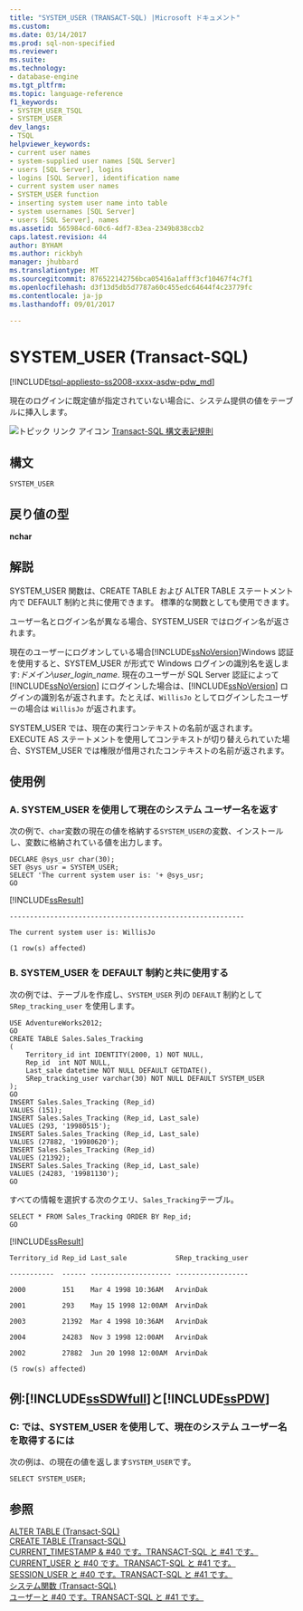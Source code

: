 ```yaml
---
title: "SYSTEM_USER (TRANSACT-SQL) |Microsoft ドキュメント"
ms.custom: 
ms.date: 03/14/2017
ms.prod: sql-non-specified
ms.reviewer: 
ms.suite: 
ms.technology:
- database-engine
ms.tgt_pltfrm: 
ms.topic: language-reference
f1_keywords:
- SYSTEM_USER_TSQL
- SYSTEM_USER
dev_langs:
- TSQL
helpviewer_keywords:
- current user names
- system-supplied user names [SQL Server]
- users [SQL Server], logins
- logins [SQL Server], identification name
- current system user names
- SYSTEM_USER function
- inserting system user name into table
- system usernames [SQL Server]
- users [SQL Server], names
ms.assetid: 565984cd-60c6-4df7-83ea-2349b838ccb2
caps.latest.revision: 44
author: BYHAM
ms.author: rickbyh
manager: jhubbard
ms.translationtype: MT
ms.sourcegitcommit: 876522142756bca05416a1afff3cf10467f4c7f1
ms.openlocfilehash: d3f13d5db5d7787a60c455edc64644f4c23779fc
ms.contentlocale: ja-jp
ms.lasthandoff: 09/01/2017

---
```

# <a name="systemuser-transact-sql"></a>SYSTEM_USER (Transact-SQL)
[!INCLUDE[tsql-appliesto-ss2008-xxxx-asdw-pdw_md](../../includes/tsql-appliesto-ss2008-xxxx-asdw-pdw-md.md)]

  現在のログインに既定値が指定されていない場合に、システム提供の値をテーブルに挿入します。  
  
 ![トピック リンク アイコン](../../database-engine/configure-windows/media/topic-link.gif "トピック リンク アイコン") [Transact-SQL 構文表記規則](../../t-sql/language-elements/transact-sql-syntax-conventions-transact-sql.md)  
  
## <a name="syntax"></a>構文  
  
```  
SYSTEM_USER  
```  
  
## <a name="return-types"></a>戻り値の型  
 **nchar**  
  
## <a name="remarks"></a>解説  
 SYSTEM_USER 関数は、CREATE TABLE および ALTER TABLE ステートメント内で DEFAULT 制約と共に使用できます。 標準的な関数としても使用できます。  
  
 ユーザー名とログイン名が異なる場合、SYSTEM_USER ではログイン名が返されます。  
  
 現在のユーザーにログオンしている場合[!INCLUDE[ssNoVersion](../../includes/ssnoversion-md.md)]Windows 認証を使用すると、SYSTEM_USER が形式で Windows ログインの識別名を返します:*ドメイン*\\*user_login_name*. 現在のユーザーが SQL Server 認証によって [!INCLUDE[ssNoVersion](../../includes/ssnoversion-md.md)] にログインした場合は、[!INCLUDE[ssNoVersion](../../includes/ssnoversion-md.md)] ログインの識別名が返されます。たとえば、`WillisJo` としてログインしたユーザーの場合は `WillisJo` が返されます。  
  
 SYSTEM_USER では、現在の実行コンテキストの名前が返されます。 EXECUTE AS ステートメントを使用してコンテキストが切り替えられていた場合、SYSTEM_USER では権限が借用されたコンテキストの名前が返されます。  
  
## <a name="examples"></a>使用例  
  
### <a name="a-using-systemuser-to-return-the-current-system-user-name"></a>A. SYSTEM_USER を使用して現在のシステム ユーザー名を返す  
 次の例で、`char`変数の現在の値を格納する`SYSTEM_USER`の変数、インストールし、変数に格納されている値を出力します。  
  
```  
DECLARE @sys_usr char(30);  
SET @sys_usr = SYSTEM_USER;  
SELECT 'The current system user is: '+ @sys_usr;  
GO  
```  
  
 [!INCLUDE[ssResult](../../includes/ssresult-md.md)]  
  
 `----------------------------------------------------------`  
  
 `The current system user is: WillisJo`  
  
 `(1 row(s) affected)`  
  
### <a name="b-using-systemuser-with-default-constraints"></a>B. SYSTEM_USER を DEFAULT 制約と共に使用する  
 次の例では、テーブルを作成し、`SYSTEM_USER` 列の `DEFAULT` 制約として `SRep_tracking_user` を使用します。  
  
```  
USE AdventureWorks2012;  
GO  
CREATE TABLE Sales.Sales_Tracking  
(  
    Territory_id int IDENTITY(2000, 1) NOT NULL,  
    Rep_id  int NOT NULL,  
    Last_sale datetime NOT NULL DEFAULT GETDATE(),  
    SRep_tracking_user varchar(30) NOT NULL DEFAULT SYSTEM_USER  
);  
GO  
INSERT Sales.Sales_Tracking (Rep_id)  
VALUES (151);  
INSERT Sales.Sales_Tracking (Rep_id, Last_sale)  
VALUES (293, '19980515');  
INSERT Sales.Sales_Tracking (Rep_id, Last_sale)  
VALUES (27882, '19980620');  
INSERT Sales.Sales_Tracking (Rep_id)  
VALUES (21392);  
INSERT Sales.Sales_Tracking (Rep_id, Last_sale)  
VALUES (24283, '19981130');  
GO  
```  
  
 すべての情報を選択する次のクエリ、`Sales_Tracking`テーブル。  
  
```  
SELECT * FROM Sales_Tracking ORDER BY Rep_id;  
GO  
```  
  
 [!INCLUDE[ssResult](../../includes/ssresult-md.md)]  
  
 `Territory_id Rep_id Last_sale            SRep_tracking_user`  
  
 `-----------  ------ -------------------- ------------------`  
  
 `2000         151    Mar 4 1998 10:36AM   ArvinDak`  
  
 `2001         293    May 15 1998 12:00AM  ArvinDak`  
  
 `2003         21392  Mar 4 1998 10:36AM   ArvinDak`  
  
 `2004         24283  Nov 3 1998 12:00AM   ArvinDak`  
  
 `2002         27882  Jun 20 1998 12:00AM  ArvinDak`  
  
 `(5 row(s) affected)`  
  
## <a name="examples-includesssdwfullincludessssdwfull-mdmd-and-includesspdwincludessspdw-mdmd"></a>例:[!INCLUDE[ssSDWfull](../../includes/sssdwfull-md.md)]と[!INCLUDE[ssPDW](../../includes/sspdw-md.md)]  
  
### <a name="c-using-systemuser-to-return-the-current-system-user-name"></a>C: では、SYSTEM_USER を使用して、現在のシステム ユーザー名を取得するには  
 次の例は、の現在の値を返します`SYSTEM_USER`です。  
  
```  
SELECT SYSTEM_USER;  
```  
  
## <a name="see-also"></a>参照  
 [ALTER TABLE &#40;Transact-SQL&#41;](../../t-sql/statements/alter-table-transact-sql.md)   
 [CREATE TABLE (Transact-SQL)](../../t-sql/statements/create-table-transact-sql.md)   
 [CURRENT_TIMESTAMP & #40 です。TRANSACT-SQL と #41 です。](../../t-sql/functions/current-timestamp-transact-sql.md)   
 [CURRENT_USER と #40 です。TRANSACT-SQL と #41 です。](../../t-sql/functions/current-user-transact-sql.md)   
 [SESSION_USER と #40 です。TRANSACT-SQL と #41 です。](../../t-sql/functions/session-user-transact-sql.md)   
 [システム関数 &#40;Transact-SQL&#41;](../../relational-databases/system-functions/system-functions-for-transact-sql.md)   
 [ユーザーと #40 です。TRANSACT-SQL と #41 です。](../../t-sql/functions/user-transact-sql.md)  
  
  


